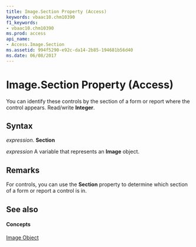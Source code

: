 ```yaml
---
title: Image.Section Property (Access)
keywords: vbaac10.chm10390
f1_keywords:
- vbaac10.chm10390
ms.prod: access
api_name:
- Access.Image.Section
ms.assetid: 994f5290-e92c-da14-2b85-194681b56d40
ms.date: 06/08/2017
---
```



# Image.Section Property (Access)

You can identify these controls by the section of a form or report where the control appears. Read/write **Integer**.


## Syntax

 _expression_. **Section**

 _expression_ A variable that represents an **Image** object.


## Remarks

For controls, you can use the **Section** property to determine which section of a form or report a control is in.


## See also


#### Concepts


[Image Object](image-object-access.md)

